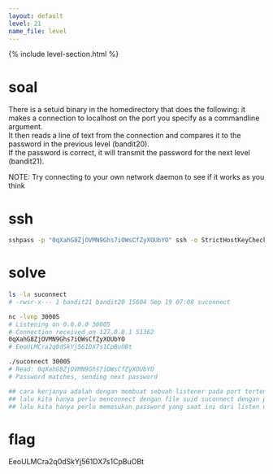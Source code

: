 ```yaml
---
layout: default
level: 21
name_file: level
---
```


{% include level-section.html %}

# soal
There is a setuid binary in the homedirectory that does the following: it makes a connection to localhost on the port you specify as a commandline argument. \
It then reads a line of text from the connection and compares it to the password in the previous level (bandit20). \
If the password is correct, it will transmit the password for the next level (bandit21).

NOTE: Try connecting to your own network daemon to see if it works as you think

# ssh
```bash
sshpass -p "0qXahG8ZjOVMN9Ghs7iOWsCfZyXOUbYO" ssh -o StrictHostKeyChecking=no bandit20@bandit.labs.overthewire.org -p 2220
```

# solve
```bash
ls -la suconnect 
# -rwsr-x--- 1 bandit21 bandit20 15604 Sep 19 07:08 suconnect

nc -lvnp 30005
# Listening on 0.0.0.0 30005
# Connection received on 127.0.0.1 51362
0qXahG8ZjOVMN9Ghs7iOWsCfZyXOUbYO
# EeoULMCra2q0dSkYj561DX7s1CpBuOBt

./suconnect 30005
# Read: 0qXahG8ZjOVMN9Ghs7iOWsCfZyXOUbYO
# Password matches, sending next password

## cara kerjanya adalah dengan membuat sebuah listener pada port tertentu untuk mendengarkan port
## lalu kita hanya perlu menconnect dengan file suid suconnect dengan port yang sama
## lalu kita hanya perlu memasukan password yang saat ini dari listen untuk mendapatkan password yang akan di kirim suconnect
```

# flag
EeoULMCra2q0dSkYj561DX7s1CpBuOBt